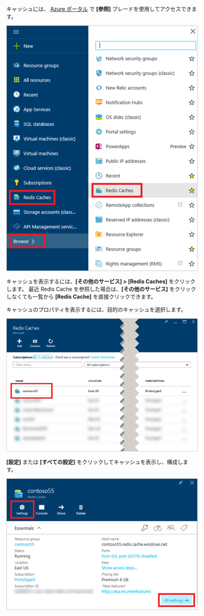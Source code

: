 キャッシュには、 [Azure ポータル](https://portal.azure.com) で **[参照]** ブレードを使用してアクセスできます。

![Azure Redis Cache の参照ブレード](media/redis-cache-browse/redis-cache-browse.png)

キャッシュを表示するには、**[その他のサービス] > [Redis Caches]** をクリックします。 最近 Redis Cache を参照した場合は、**[その他のサービス]** をクリックしなくても一覧から **[Redis Cache]** を直接クリックできます。

キャッシュのプロパティを表示するには、目的のキャッシュを選択します。

![Azure Redis Cache の参照キャッシュ リスト](media/redis-cache-browse/redis-caches.png)

**[設定]** または **[すべての設定]** をクリックしてキャッシュを表示し、構成します。

![Redis Cache のすべての設定](media/redis-cache-browse/redis-cache-blade.png)



<!--HONumber=Nov16_HO2-->


